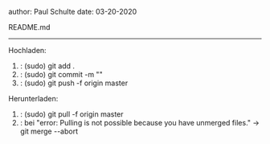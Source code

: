 author: Paul Schulte
date: 03-20-2020

README.md

------------------------------------------------------------------------------------

Hochladen:
1. : (sudo) git add .
2. : (sudo) git commit -m ""
3. : (sudo) git push -f origin master


Herunterladen:
1. : (sudo) git pull -f origin master
2. : bei "error: Pulling is not possible because you have unmerged files."
     -> git merge --abort
